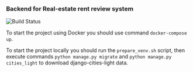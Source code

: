 ### Backend for Real-estate rent review system

![Build Status](https://github.com/m0nk-tnd/real-estate-review-system-be/actions/workflows/ci.yml/badge.svg?branch=develop)

To start the project using Docker you should use command ```docker-compose up```.

To start the project locally you should run the ```prepare_venv.sh``` script, then execute commands
```python manage.py migrate``` and ```python manage.py cities_light``` to download django-cities-light data.


